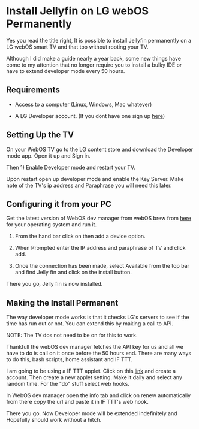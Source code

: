 # Install Jellyfin on LG webOS Permanently
Yes you read the title right, It is possible to install Jellyfin permanently on a LG webOS smart TV and that too without rooting your TV.

Although I did make a guide nearly a year back, some new things have come to my attention that no longer require you to install a bulky IDE or have to extend developer mode every 50 hours.

## Requirements

- Access to a computer (Linux, Windows, Mac whatever)

- A LG Developer account. (If you dont have one sign up [here](https://developer.lge.com/main/Intro.dev)) 

## Setting Up the TV

On your WebOS TV go to the LG content store and download the Developer mode app. Open it up and Sign in.

Then 1) Enable Developer mode and restart your TV.

Upon restart open up developer mode and enable the Key Server. Make note of the TV's ip address and Paraphrase you will need this later.

## Configuring it from your PC

Get the latest version of WebOS dev manager from webOS brew from [here](https://github.com/webosbrew/dev-manager-desktop) for your operating system and run it.

1. From the hand bar click on then add a device option.

2. When Prompted enter the IP address and paraphrase of TV and click add.

3. Once the connection has been made, select Available from the top bar and find Jelly fin and click on the install button.

There you go, Jelly fin is now installed.

## Making the Install Permanent

The way developer mode works is that it checks LG's servers to see if the time has run out or not. You can extend this by making a call to API. 

NOTE: The TV dos not need to be on for this to work.

Thankfull the webOS dev manager fetches the API key for us and all we have to do is call on it once before the 50 hours end. There are many ways to do this, bash scripts, home assistant and IF TTT.

I am going to be using a IF TTT applet. Click on this [link](https://ifttt.com/create) and create a account. Then create a new applet setting. Make it daily and select any random time. For the "do" stuff select web hooks.

In WebOS dev manager open the info tab and click on renew automatically from there copy the url and paste it in IF TTT's web hook.

There you go. Now Developer mode will be extended indefinitely and Hopefully should work without a hitch.

